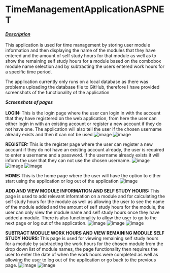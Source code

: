 # TimeManagementApplicationASPNET

<b><i><u>Description</u></i></b><br/><br/>
This application is used for time management by storing user module information and then displaying the name of the 
modules that they have entered and the amount of self study hours for that module as well as to show the remaining 
self study hours for a module based on the combobox module name selection and by subtracting the users entered work 
hours for a specific time period.

The application currently only runs on a local database as there was problems uploading the database file to GitHub, therefore
I have provided screenshots of the functionality of the application 

<b><i>Screenshots of pages</i></b><br/><br/>
<b>LOGIN: </b>
This is the login page where the user can login in with the account that they have registered on the web application, from here the user 
can either login in with an existing account or register a new account if they do not have one. The application will also tell the user if the chosen 
username already exists and then it can not be used
![image](https://github.com/AdamCar2022/TimeManagementApplicationASPNET/assets/101925018/133ebae3-0cad-4236-9a38-f84ad2ec4d70)
![image](https://github.com/AdamCar2022/TimeManagementApplicationASPNET/assets/101925018/71ae5103-469c-40b9-b9ac-26e3ee0e31da)

<b>REGISTER: </b>
This is the register page where the user can register a new account if they do not have an existing account already, the user is required to enter a 
username and a password. If the username already exists it will inform the user that they can not use the chosen username.
![image](https://github.com/AdamCar2022/TimeManagementApplicationASPNET/assets/101925018/9e58a880-836e-4c8a-b189-a056313da272)
![image](https://github.com/AdamCar2022/TimeManagementApplicationASPNET/assets/101925018/71f912d7-5b17-40d7-bccd-7eca0f063894)
![image](https://github.com/AdamCar2022/TimeManagementApplicationASPNET/assets/101925018/5a21805b-9f73-4673-99b9-a193c30a3605)

<b>HOME: </b>
This is the home page wbere the user will have the option to either start using the application or log out of the application
![image](https://github.com/AdamCar2022/TimeManagementApplicationASPNET/assets/101925018/76714bf9-ea30-485e-859d-5b23edcb22c9)

<b>ADD AND VIEW MODULE INFORMATION AND SELF STUDY HOURS: </b>
This page is used to add relevant information on a module  and for calculating the self study hours for the module as well as allowing the user to see the name of the module added and the amount of self study hours for the module, the user can only view the module name and self study hours once they have added a module. There is also functionality to allow the user to go to the next page or log out of the application.
![image](https://github.com/AdamCar2022/TimeManagementApplicationASPNET/assets/101925018/87526293-fc6b-479d-9082-a317fc068e56)
![image](https://github.com/AdamCar2022/TimeManagementApplicationASPNET/assets/101925018/291ab869-34f3-4ca0-8d8e-51fbf4f4c758)
![image](https://github.com/AdamCar2022/TimeManagementApplicationASPNET/assets/101925018/8889cb21-3a4c-4136-98a9-3d781e3f7a42)

<b>SUBTRACT MODULE WORK HOURS AND VIEW REMAINING MODULE SELF STUDY HOURS: </b>
This page is used for viewing remaining self study hours for a module by subtracting the work hours for the chosen module from the drop down list of module names, the page functionality then requires the user to enter the date of when the work hours were completed as well as allowing the user to log out of the application or go back to the previous page. 
![image](https://github.com/AdamCar2022/TimeManagementApplicationASPNET/assets/101925018/32d7961c-8068-4d46-bbd5-d65e318d0b05)
![image](https://github.com/AdamCar2022/TimeManagementApplicationASPNET/assets/101925018/8ec6c7a4-5023-407c-ba02-4d0462b0a882)








